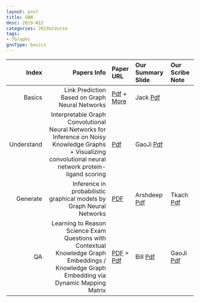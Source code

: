 ```yaml
---
layout: post
title: GNN   
desc: 2019-W12
categories: 2019sCourse
tags:
- 7Graphs
gnnType: basics
---
```



| Index | Papers Info | Paper URL| Our Summary Slide |Our Scribe Note |
| -----: | -------------------------------: | :----- | :----- | :----- | 
| Basics |  Link Prediction Based on Graph Neural Networks  | [Pdf](https://arxiv.org/abs/1802.09691) + [More](https://paperswithcode.com/task/graph-embedding) | Jack [Pdf]() |  | 
|  Understand |  Interpretable Graph Convolutional Neural Networks for Inference on Noisy Knowledge Graphs + Visualizing convolutional neural network protein-ligand scoring  | [Pdf](https://arxiv.org/abs/1812.00279) | GaoJi [Pdf]() |  | 
| Generate |   Inference in probabilistic graphical models by Graph Neural Networks | [PDF](https://arxiv.org/abs/1803.07710) |  Arshdeep [Pdf]() | Tkach [Pdf]() | 
|  QA | Learning to Reason Science Exam Questions with Contextual Knowledge Graph Embeddings / Knowledge Graph Embedding via Dynamic Mapping Matrix    | [PDF](http://www.aclweb.org/anthology/P15-1067) + [Pdf](https://arxiv.org/abs/1805.12393) | Bill [Pdf]() | GaoJi [Pdf]() | 



